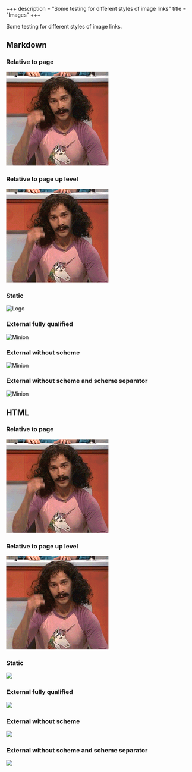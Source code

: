 +++
description = "Some testing for different styles of image links"
title = "Images"
+++

Some testing for different styles of image links.

## Markdown

### Relative to page

![Magic](magic.gif?classes=shadow&height=50px)

### Relative to page up level

![Magic](../images/magic.gif?classes=shadow&height=50px)

### Static

![Logo](/images/logo.svg?classes=shadow&height=50px)

### External fully qualified

![Minion](https://octodex.github.com/images/minion.png?classes=shadow&height=50px)

### External without scheme

![Minion](//octodex.github.com/images/minion.png?classes=shadow&height=50px)

### External without scheme and scheme separator

![Minion](octodex.github.com/images/minion.png?classes=shadow&height=50px)

## HTML

### Relative to page

<p><img src="magic.gif?classes=shadow&height=50px"></p>

### Relative to page up level

<p><img src="../images/magic.gif?classes=shadow&height=50px"></p>

### Static

<p><img src="/images/logo.svg?classes=shadow&height=50px"></p>

### External fully qualified

<p><img src="https://octodex.github.com/images/minion.png?classes=shadow&height=50px"></p>

### External without scheme

<p><img src="//octodex.github.com/images/minion.png?classes=shadow&height=50px"></p>

### External without scheme and scheme separator

<p><img src="octodex.github.com/images/minion.png?classes=shadow&height=50px"></p>
